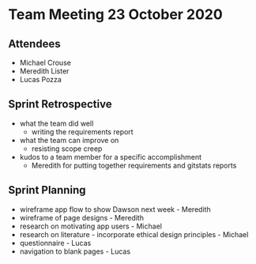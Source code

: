 # Team Meeting 23 October 2020

## Attendees
 - Michael Crouse
 - Meredith Lister
 - Lucas Pozza

## Sprint Retrospective
- what the team did well
	- writing the requirements report
- what the team can improve on
	- resisting scope creep
- kudos to a team member for a specific accomplishment
	- Meredith for putting together requirements and gitstats reports

## Sprint Planning
- wireframe app flow to show Dawson next week - Meredith
- wireframe of page designs - Meredith 
- research on motivating app users - Michael
- research on literature - incorporate ethical design principles - Michael
- questionnaire - Lucas
- navigation to blank pages - Lucas


